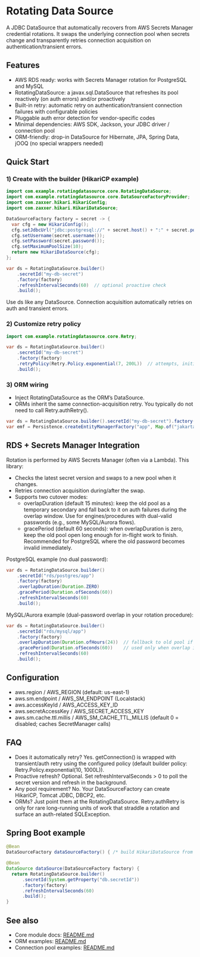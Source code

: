# Rotating Data Source

A JDBC DataSource that automatically recovers from AWS Secrets Manager credential rotations. It swaps the underlying
connection pool when secrets change and transparently retries connection acquisition on authentication/transient errors.

## Features

- AWS RDS ready: works with Secrets Manager rotation for PostgreSQL and MySQL
- RotatingDataSource: a javax.sql.DataSource that refreshes its pool reactively (on auth errors) and/or proactively
- Built-in retry: automatic retry on authentication/transient connection failures with configurable policies
- Pluggable auth error detection for vendor-specific codes
- Minimal dependencies: AWS SDK, Jackson, your JDBC driver / connection pool
- ORM-friendly: drop-in DataSource for Hibernate, JPA, Spring Data, jOOQ (no special wrappers needed)

## Quick Start

### 1) Create with the builder (HikariCP example)

```java
import com.example.rotatingdatasource.core.RotatingDataSource;
import com.example.rotatingdatasource.core.DataSourceFactoryProvider;
import com.zaxxer.hikari.HikariConfig;
import com.zaxxer.hikari.HikariDataSource;

DataSourceFactory factory = secret -> {
  var cfg = new HikariConfig();
  cfg.setJdbcUrl("jdbc:postgresql://" + secret.host() + ":" + secret.port() + "/" + secret.dbname());
  cfg.setUsername(secret.username());
  cfg.setPassword(secret.password());
  cfg.setMaximumPoolSize(10);
  return new HikariDataSource(cfg);
};

var ds = RotatingDataSource.builder()
    .secretId("my-db-secret")
    .factory(factory)
    .refreshIntervalSeconds(60)  // optional proactive check
    .build();
```

Use ds like any DataSource. Connection acquisition automatically retries on auth and transient errors.

### 2) Customize retry policy

```java
import com.example.rotatingdatasource.core.Retry;

var ds = RotatingDataSource.builder()
    .secretId("my-db-secret")
    .factory(factory)
    .retryPolicy(Retry.Policy.exponential(7, 200L))  // attempts, initial delay (ms)
    .build();
```

### 3) ORM wiring

- Inject RotatingDataSource as the ORM’s DataSource.
- ORMs inherit the same connection-acquisition retry. You typically do not need to call Retry.authRetry().

```java
var ds = RotatingDataSource.builder().secretId("my-db-secret").factory(factory).build();
var emf = Persistence.createEntityManagerFactory("app", Map.of("jakarta.persistence.nonJtaDataSource", ds));
```

## RDS + Secrets Manager Integration

Rotation is performed by AWS Secrets Manager (often via a Lambda). This library:
- Checks the latest secret version and swaps to a new pool when it changes.
- Retries connection acquisition during/after the swap.
- Supports two cutover modes:
  - overlapDuration (default 15 minutes): keep the old pool as a temporary secondary and fall back to it on auth failures during the overlap window. Use for engines/procedures with dual-valid passwords (e.g., some MySQL/Aurora flows).
  - gracePeriod (default 60 seconds): when overlapDuration is zero, keep the old pool open long enough for in-flight work to finish. Recommended for PostgreSQL where the old password becomes invalid immediately.

PostgreSQL example (no dual password):

```java
var ds = RotatingDataSource.builder()
    .secretId("rds/postgres/app")
    .factory(factory)
    .overlapDuration(Duration.ZERO)
    .gracePeriod(Duration.ofSeconds(60))
    .refreshIntervalSeconds(60)
    .build();
```

MySQL/Aurora example (dual-password overlap in your rotation procedure):

```java
var ds = RotatingDataSource.builder()
    .secretId("rds/mysql/app")
    .factory(factory)
    .overlapDuration(Duration.ofHours(24))  // fallback to old pool if new creds fail during overlap
    .gracePeriod(Duration.ofSeconds(60))    // used only when overlap is zero
    .refreshIntervalSeconds(60)
    .build();
```

## Configuration

- aws.region / AWS_REGION (default: us-east-1)
- aws.sm.endpoint / AWS_SM_ENDPOINT (Localstack)
- aws.accessKeyId / AWS_ACCESS_KEY_ID
- aws.secretAccessKey / AWS_SECRET_ACCESS_KEY
- aws.sm.cache.ttl.millis / AWS_SM_CACHE_TTL_MILLIS (default 0 = disabled; caches SecretManager calls)

## FAQ

- Does it automatically retry? Yes. getConnection() is wrapped with transient/auth retry using the configured policy
  (default builder policy: Retry.Policy.exponential(10, 1000L)).
- Proactive refresh? Optional. Set refreshIntervalSeconds > 0 to poll the secret version and refresh in the background.
- Any pool requirement? No. Your DataSourceFactory can create HikariCP, Tomcat JDBC, DBCP2, etc.
- ORMs? Just point them at the RotatingDataSource. Retry.authRetry is only for rare long-running units of work that
  straddle a rotation and surface an auth-related SQLException.

## Spring Boot example

```java
@Bean
DataSourceFactory dataSourceFactory() { /* build HikariDataSource from secret */ }

@Bean
DataSource dataSource(DataSourceFactory factory) {
  return RotatingDataSource.builder()
      .secretId(System.getProperty("db.secretId"))
      .factory(factory)
      .refreshIntervalSeconds(60)
      .build();
}
```

## See also

- Core module docs: [README.md](rotating-datasource-core/README.md)
- ORM examples: [README.md](rotating-datasource-core/README.md)
- Connection pool examples: [README.md](rotating-datasource-core/README.md)

